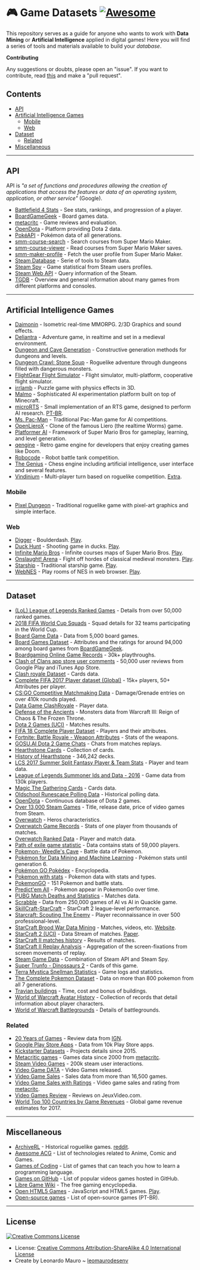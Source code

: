 # :video_game: Game Datasets [![Awesome](https://awesome.re/badge.svg)](https://github.com/sindresorhus/awesome)

This repository serves as a guide for anyone who wants to work with **Data Mining** or **Artificial Intelligence** applied in digital games! Here you will find a series of tools and materials available to build your _database_.   

**Contributing**   

Any suggestions or doubts, please open an "issue". If you want to contribute, read [this](CONTRIBUTING.md) and make a "pull request".   
   
## Contents

- [API](#api)
- [Artificial Intelligence Games](#artificial-intelligence-games)
  - [Mobile](#mobile)
  - [Web](#web)
- [Dataset](#dataset)
  - [Related](#related)
- [Miscellaneous](#miscellaneous)

---
## API

API is _"a set of functions and procedures allowing the creation of applications that access the features or data of an operating system, application, or other service"_ (Google).  

- [Battlefield 4 Stats](http://bf4stats.com/) - See stats, rankings, and progression of a player.
- [BoardGameGeek](https://boardgamegeek.com/wiki/page/BGG_XML_API2) - Board games data.
- [metacritc](https://www.metacritic.com/game) - Game reviews and evaluation.
- [OpenDota](https://www.opendota.com/) - Platform providing Dota 2 data.
- [PokéAPI](https://pokeapi.co/) - Pokémon data of all generations.
- [smm-course-search](https://github.com/leomaurodesenv/smm-course-search) - Search courses from Super Mario Maker.
- [smm-course-viewer](https://github.com/leomaurodesenv/smm-course-viewer) - Read courses from Super Mario Maker saves.
- [smm-maker-profile](https://github.com/leomaurodesenv/smm-maker-profile) - Fetch the user profile from Super Mario Maker.
- [Steam Database](https://github.com/SteamDatabase) - Serie of tools to Steam data.
- [Steam Spy](https://github.com/topics/steamspy) - Game statistical from Steam users profiles.
- [Steam Web API](https://developer.valvesoftware.com/wiki/Steam_Web_API) - Query information of the Steam.
- [TGDB](https://github.com/TheGamesDB/TheGamesDB/) - Overview and general information about many games from different platforms and consoles.

---
## Artificial Intelligence Games

- [Daimonin](https://www.daimonin.org/) - Isometric real-time MMORPG. 2/3D Graphics and sound effects.
- [Deliantra](http://www.deliantra.net/) - Adventure game, in realtime and set in a medieval environment.
- [Dungeon and Cave Generation](https://github.com/sentientdesigns/constructive) - Constructive generation methods for dungeons and levels.
- [Dungeon Crawl: Stone Soup](https://github.com/crawl/crawl) - Roguelike adventure through dungeons filled with dangerous monsters.
- [FlightGear Flight Simulator](http://home.flightgear.org/) - Flight simulator, multi-platform, cooperative flight simulator.
- [irrlamb](https://github.com/jazztickets/irrlamb) - Puzzle game with physics effects in 3D.
- [Malmo](https://github.com/Microsoft/malmo) - Sophisticated AI experimentation platform built on top of Minecraft.
- [microRTS](https://github.com/santiontanon/microrts) - Small implementation of an RTS game, designed to perform AI research. [PT-BR](https://github.com/rubensolv/MicroRTS).
- [Ms. Pac-Man](http://gameaibook.org/wp-content/uploads/2016/10/mspacman-master.zip) - Traditional Pac-Man game for AI competitions.
- [OpenLieroX](http://www.openlierox.net/) - Clone of the famous Liero (the realtime Worms) game.
- [Platformer AI](https://sites.google.com/site/platformersai/LevelGeneration) - Framework of Super Mario Bros for gameplay, learning, and level generation.
- [qengine](https://github.com/klaussilveira/qengine) - Retro game engine for developers that enjoy creating games like Doom.
- [Robocode](https://robocode.sourceforge.io/) - Robot battle tank competition.
- [The Genius](http://thegenius.sourceforge.net/) - Chess engine including artificial intelligence, user interface and several features.
- [Vindinium](https://github.com/leomaurodesenv/vindinium) - Multi-player turn based on roguelike competition. [Extra](https://pythonhosted.org/vindinium/).

### Mobile

- [Pixel Dungeon](https://github.com/watabou/pixel-dungeon) - Traditional roguelike game with pixel-art graphics and simple interface.

### Web

- [Digger](https://github.com/lutzroeder/digger) - Boulderdash. [Play](http://games.leonardomauro.com/digger/).
- [Duck Hunt](https://github.com/MattSurabian/DuckHunt-JS) - Shooting game in ducks. [Play](http://duckhuntjs.com/).
- [Infinite Mario Bros](https://github.com/robertkleffner/mariohtml5) - Infinite courses maps of Super Mario Bros. [Play](https://openhtml5games.github.io/games-mirror/dist/mariohtml5/main.html).
- [Onslaught! Arena](https://github.com/lostdecade/onslaught_arena) - Fight off hordes of classical medieval monsters. [Play](http://arcade.lostdecadegames.com/onslaught-arena/).
- [Starship](http://maettig.com/code/canvas/starship-sorades-13k.zip) - Traditional starship game. [Play](http://games.leonardomauro.com/starshipsorades/).
- [WebNES](https://github.com/pubby) - Play rooms of NES in web browser. [Play](http://pubby.github.io/webnes/index_app.html).

---
## Dataset

- [(LoL) League of Legends Ranked Games](https://www.kaggle.com/datasnaek/league-of-legends) - Details from over 50,000 ranked games.
- [2018 FIFA World Cup Squads](https://www.kaggle.com/cclayford/2018-fifa-world-cup-squads) - Squad details for 32 teams participating in the World Cup.
- [Board Game Data](https://www.kaggle.com/mrpantherson/board-game-data) - Data from 5,000 board games.
- [Board Games Dataset](https://www.kaggle.com/gabrio/board-games-dataset) - Attributes and the ratings for around 94,000 among board games from [BoardGameGeek](https://www.boardgamegeek.com/).
- [Boardgaming Online Game Records](https://www.kaggle.com/jingking/boardgaming-online-processed-game-records) - 30k+ playthroughs.
- [Clash of Clans app store user comments](https://www.kaggle.com/moradnejad/clash-of-clans-50000-user-comments) - 50,000 user reviews from Google Play and iTunes App Store.
- [Clash royale Dataset](https://www.kaggle.com/swappyk/clash-royale-dataset) - Cards data.
- [Complete FIFA 2017 Player dataset (Global)](https://www.kaggle.com/artimous/complete-fifa-2017-player-dataset-global) - 15k+ players, 50+ Attributes per player.
- [CS:GO Competitive Matchmaking Data](https://www.kaggle.com/skihikingkevin/csgo-matchmaking-damage) - Damage/Grenade entries on over 410k rounds played.
- [Data Game ClashRoyale](https://www.kaggle.com/lucianomartins/data-game-clashroyale) - Player data.
- [Defense of the Ancients](https://www.kaggle.com/raxnamosa/defense-of-the-ancients) - Monsters data from Warcraft III: Reign of Chaos & The Frozen Throne.
- [Dota 2 Games (UCI)](https://archive.ics.uci.edu/ml/datasets/Dota2+Games+Results) - Matches results.
- [FIFA 18 Complete Player Dataset](https://www.kaggle.com/thec03u5/fifa-18-demo-player-dataset) - Players and their attributes.
- [Fortnite: Battle Royale - Weapon Attributes](https://www.kaggle.com/jruots/fortnite-battle-royale-weapon-attributes) - Stats of the weapons.
- [GOSU.AI Dota 2 Game Chats](https://www.kaggle.com/romovpa/gosuai-dota-2-game-chats) - Chats from matches replays.
- [Hearthstone Cards](https://www.kaggle.com/jeradrose/hearthstone-cards) - Collection of cards.
- [History of Hearthstone](https://www.kaggle.com/romainvincent/history-of-hearthstone) - 346,242 decks.
- [LCS 2017 Summer Split Fantasy Player & Team Stats](https://www.kaggle.com/danielwatabe/lcs-2017-summer-split-fantasy-player-team-stats) - Player and team data.
- [League of Legends Summoner Ids and Data - 2016](https://www.kaggle.com/xenogearcap/league2016) - Game data from 130k players.
- [Magic The Gathering Cards](https://www.kaggle.com/mylesoneill/magic-the-gathering-cards) - Cards data.
- [Oldschool Runescape Polling Data](https://www.kaggle.com/nikkynak/oldschool-runescape-polling-data) - Historical polling data.
- [OpenDota](https://blog.opendota.com/2017/03/24/datadump2/) - Continuous database of Dota 2 games.
- [Over 13,000 Steam Games](https://www.kaggle.com/kingburrito666/over-13000-steam-games) - Title, release date, price of video games from Steam.
- [Overwatch](https://www.kaggle.com/edopic/overwatch) - Heros characteristics.
- [Overwatch Game Records](https://www.kaggle.com/mylesoneill/overwatch-game-records) - Stats of one player from thousands of matches.
- [Overwatch Ranked Data](https://www.kaggle.com/simonho87/overwatch-ranked-data) - Player and match data.
- [Path of exile game statistic](https://www.kaggle.com/gagazet/path-of-exile-league-statistic) - Data contains stats of 59,000 players.
- [Pokemon- Weedle's Cave](https://www.kaggle.com/terminus7/pokemon-challenge) - Battle data of Pokemon.
- [Pokémon for Data Mining and Machine Learning](https://www.kaggle.com/alopez247/pokemon) - Pokémon stats until generation 6.
- [Pokémon GO Pokédex](https://github.com/Biuni/PokemonGO-Pokedex) - Encyclopedia.
- [Pokemon with stats](https://www.kaggle.com/abcsds/pokemon) - Pokemon data with stats and types.
- [PokemonGO](https://www.kaggle.com/abcsds/pokemongo) - 151 Pokemon and battle stats.
- [Predict'em All](https://www.kaggle.com/semioniy/predictemall) - Pokemon appear in PokemonGo over time.
- [PUBG Match Deaths and Statistics](https://www.kaggle.com/skihikingkevin/pubg-match-deaths) - Matches data.
- [Scrabble](https://github.com/onzie9/Quackle_Self_Play) - Data from 250,000 games of AI vs AI in Quackle game.
- [SkillCraft-StarCraft](https://www.kaggle.com/danofer/skillcraft) - StarCraft 2 league-level performance.
- [Starcraft: Scouting The Enemy](https://www.kaggle.com/kinguistics/starcraft-scouting-the-enemy) - Player reconnaissance in over 500 professional-level.
- [StarCraft Brood War Data Mining](https://github.com/TorchCraft/StarData) - Matches, videos, etc. [Website](http://nova.wolfwork.com/dataMining.html).
- [StarCraft 2 (UCI)](https://archive.ics.uci.edu/ml/datasets/SkillCraft1+Master+Table+Dataset) - Data Stream of matches. [Paper](https://doi.org/10.1371/journal.pone.0075129).
- [StarCraft II matches history](https://www.kaggle.com/alimbekovkz/starcraft-ii-matches-history) - Results of matches.
- [StarCraft II Replay Analysis](https://www.kaggle.com/sfu-summit/starcraft-ii-replay-analysis) - Aggregation of the screen-fixations from screen movements of replay.
- [Steam Game Data](https://github.com/CraigKelly/steam-data) - Combination of Steam API and Steam Spy.
- [Super Trunfo - Dinossaurs 2](https://www.kaggle.com/kandebonfim/super-trunfo-dinossaurs-2) - Cards of this game.
- [Terra Mystica Snellman Statistics](https://www.kaggle.com/lemonkoala/terra-mystica) - Game logs and statistics.
- [The Complete Pokemon Dataset](https://www.kaggle.com/rounakbanik/pokemon) - Data on more than 800 pokemon from all 7 generations.
- [Travian buildings](https://www.kaggle.com/cblesa/travian-buildings) - Time, cost and bonus of buildings.
- [World of Warcraft Avatar History](https://www.kaggle.com/mylesoneill/warcraft-avatar-history) - Collection of records that detail information about player characters.
- [World of Warcraft Battlegrounds](https://www.kaggle.com/cblesa/world-of-warcraft-battlegrounds) - Details of battlegrounds.

### Related

- [20 Years of Games](https://www.kaggle.com/egrinstein/20-years-of-games) - Review data from [IGN](ign.com).
- [Google Play Store Apps](https://www.kaggle.com/lava18/google-play-store-apps) - Data from 10k Play Store apps.
- [Kickstarter Datasets](https://webrobots.io/kickstarter-datasets/) - Projects details since 2015.
- [Metacritic games](https://www.kaggle.com/destring/metacritic-reviewed-games-since-2000) - Games data since 2000  from [metacritc](https://www.metacritic.com).
- [Steam Video Games](https://www.kaggle.com/tamber/steam-video-games) - 200k steam user interactions.
- [Video Game DATA](https://www.kaggle.com/juttugarakesh/video-game-data) - Video Games released.
- [Video Game Sales](https://www.kaggle.com/gregorut/videogamesales) - Sales data from more than 16,500 games.
- [Video Game Sales with Ratings](https://www.kaggle.com/rush4ratio/video-game-sales-with-ratings) - Video game sales and rating from [metacritc](https://www.metacritic.com).
- [Video Games Review](https://www.kaggle.com/launay10christian/video-games-review) - Reviews on JeuxVideo.com.
- [World Top 100 Countries by Game Revenues](https://knoema.com/T100GAMEREVENUES2016/world-top-100-countries-by-game-revenues) - Global game revenue estimates for 2017.

---
## Miscellaneous

- [ArchiveRL](https://archive.org/download/ArchiveRL.7z/ArchiveRL%20v1.0.zip/) - Historical roguelike games. [reddit](https://www.reddit.com/r/roguelikes/comments/a3x47b/archiverl_building_the_ultimate_roguelike_archive/).
- [Awesome ACG](https://github.com/soruly/awesome-acg) - List of technologies related to Anime, Comic and Games.
- [Games of Coding](https://github.com/michelpereira/awesome-gamesofcoding) - List of games that can teach you how to learn a programming language.
- [Games on GitHub](https://github.com/leereilly/games) - List of popular videos games hosted in GitHub.
- [Libre Game Wiki](https://libregamewiki.org/Main_Page) - The free gaming encyclopedia.
- [Open HTML5 Games](https://github.com/OpenHTML5Games) - JavaScript and HTML5 games. [Play](https://openhtml5games.com/).
- [Open-source games](https://pt.wikipedia.org/wiki/Lista_de_jogos_de_c%C3%B3digo_aberto) - List of open-source games (PT-BR).

---
## License

<a rel="license" href="http://creativecommons.org/licenses/by-sa/4.0/"><img alt="Creative Commons License" style="border-width:0" src="https://i.creativecommons.org/l/by-sa/4.0/88x31.png" /></a>

- License: [Creative Commons Attribution-ShareAlike 4.0 International License](http://creativecommons.org/licenses/by-sa/4.0/)
- Create by Leonardo Mauro ~ [leomaurodesenv](https://github.com/leomaurodesenv/)
